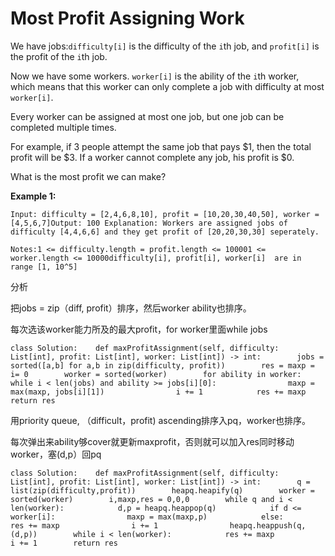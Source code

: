 # Most Profit Assigning Work

We have jobs:`difficulty[i]` is the difficulty of the `i`th job, and `profit[i]` is the profit of the `i`th job.

Now we have some workers. `worker[i]` is the ability of the `i`th worker, which means that this worker can only complete a job with difficulty at most `worker[i]`.

Every worker can be assigned at most one job, but one job can be completed multiple times.

For example, if 3 people attempt the same job that pays $1, then the total profit will be $3. If a worker cannot complete any job, his profit is $0.

What is the most profit we can make?

**Example 1:**

```text
Input: difficulty = [2,4,6,8,10], profit = [10,20,30,40,50], worker = [4,5,6,7]Output: 100 Explanation: Workers are assigned jobs of difficulty [4,4,6,6] and they get profit of [20,20,30,30] seperately.
```

```text
Notes:1 <= difficulty.length = profit.length <= 100001 <= worker.length <= 10000difficulty[i], profit[i], worker[i]  are in range [1, 10^5]
```

分析

把jobs = zip（diff, profit）排序，然后worker ability也排序。

每次选该worker能力所及的最大profit，for worker里面while jobs

```text
class Solution:    def maxProfitAssignment(self, difficulty: List[int], profit: List[int], worker: List[int]) -> int:        jobs = sorted([a,b] for a,b in zip(difficulty, profit))        res = maxp = i= 0        worker = sorted(worker)        for ability in worker:            while i < len(jobs) and ability >= jobs[i][0]:                maxp = max(maxp, jobs[i][1])                i += 1            res += maxp        return res
```

用priority queue, （difficult，profit\) ascending排序入pq，worker也排序。

每次弹出来ability够cover就更新maxprofit，否则就可以加入res同时移动worker，塞\(d,p）回pq

```text
class Solution:    def maxProfitAssignment(self, difficulty: List[int], profit: List[int], worker: List[int]) -> int:        q = list(zip(difficulty,profit))        heapq.heapify(q)        worker = sorted(worker)        i,maxp,res = 0,0,0        while q and i < len(worker):            d,p = heapq.heappop(q)            if d <= worker[i]:                maxp = max(maxp,p)            else:                res += maxp                i += 1                heapq.heappush(q,(d,p))        while i < len(worker):            res += maxp            i += 1        return res
```

